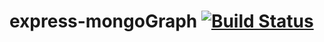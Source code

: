 # express-mongoGraph [![Build Status](https://travis-ci.com/tuev/ecommerce-BO.svg?branch=master)](https://travis-ci.com/tuev/ecommerce-BO)
